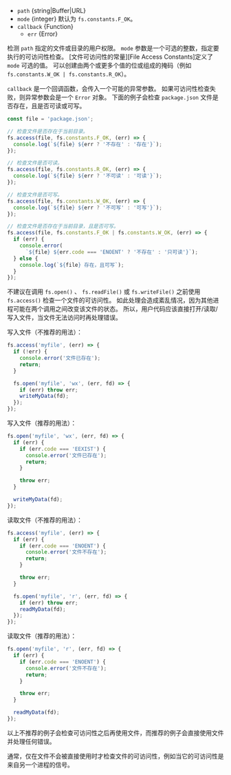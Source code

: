 <!-- YAML
added: v0.11.15
changes:
  - version: v7.6.0
    pr-url: https://github.com/nodejs/node/pull/10739
    description: The `path` parameter can be a WHATWG `URL` object using `file:`
                 protocol. Support is currently still *experimental*.
  - version: v6.3.0
    pr-url: https://github.com/nodejs/node/pull/6534
    description: The constants like `fs.R_OK`, etc which were present directly
                 on `fs` were moved into `fs.constants` as a soft deprecation.
                 Thus for Node.js `< v6.3.0` use `fs`
                 to access those constants, or
                 do something like `(fs.constants || fs).R_OK` to work with all
                 versions.
-->

* `path` {string|Buffer|URL}
* `mode` {integer} 默认为 `fs.constants.F_OK`。
* `callback` {Function}
  * `err` {Error}

检测 `path` 指定的文件或目录的用户权限。
`mode` 参数是一个可选的整数，指定要执行的可访问性检查。
[文件可访问性的常量][File Access Constants]定义了 `mode` 可选的值。
可以创建由两个或更多个值的位或组成的掩码（例如 `fs.constants.W_OK | fs.constants.R_OK`）。

`callback` 是一个回调函数，会传入一个可能的异常参数。
如果可访问性检查失败，则异常参数会是一个 `Error` 对象。
下面的例子会检查 `package.json` 文件是否存在，且是否可读或可写。

```js
const file = 'package.json';

// 检查文件是否存在于当前目录。
fs.access(file, fs.constants.F_OK, (err) => {
  console.log(`${file} ${err ? '不存在' : '存在'}`);
});

// 检查文件是否可读。
fs.access(file, fs.constants.R_OK, (err) => {
  console.log(`${file} ${err ? '不可读' : '可读'}`);
});

// 检查文件是否可写。
fs.access(file, fs.constants.W_OK, (err) => {
  console.log(`${file} ${err ? '不可写' : '可写'}`);
});

// 检查文件是否存在于当前目录，且是否可写。
fs.access(file, fs.constants.F_OK | fs.constants.W_OK, (err) => {
  if (err) {
    console.error(
      `${file} ${err.code === 'ENOENT' ? '不存在' : '只可读'}`);
  } else {
    console.log(`${file} 存在，且可写`);
  }
});
```

不建议在调用 `fs.open()` 、 `fs.readFile()` 或 `fs.writeFile()` 之前使用 `fs.access()` 检查一个文件的可访问性。
如此处理会造成紊乱情况，因为其他进程可能在两个调用之间改变该文件的状态。
所以，用户代码应该直接打开/读取/写入文件，当文件无法访问时再处理错误。

写入文件（不推荐的用法）：

```js
fs.access('myfile', (err) => {
  if (!err) {
    console.error('文件已存在');
    return;
  }

  fs.open('myfile', 'wx', (err, fd) => {
    if (err) throw err;
    writeMyData(fd);
  });
});
```

写入文件（推荐的用法）：

```js
fs.open('myfile', 'wx', (err, fd) => {
  if (err) {
    if (err.code === 'EEXIST') {
      console.error('文件已存在');
      return;
    }

    throw err;
  }

  writeMyData(fd);
});
```

读取文件（不推荐的用法）：

```js
fs.access('myfile', (err) => {
  if (err) {
    if (err.code === 'ENOENT') {
      console.error('文件不存在');
      return;
    }

    throw err;
  }

  fs.open('myfile', 'r', (err, fd) => {
    if (err) throw err;
    readMyData(fd);
  });
});
```

读取文件（推荐的用法）：

```js
fs.open('myfile', 'r', (err, fd) => {
  if (err) {
    if (err.code === 'ENOENT') {
      console.error('文件不存在');
      return;
    }

    throw err;
  }

  readMyData(fd);
});
```

以上不推荐的例子会检查可访问性之后再使用文件，而推荐的例子会直接使用文件并处理任何错误。

通常，仅在文件不会被直接使用时才检查文件的可访问性，例如当它的可访问性是来自另一个进程的信号。

